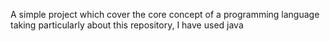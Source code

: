 A simple project which cover the core concept of a programming language taking particularly about this repository, I have used java
